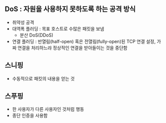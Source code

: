 ## DoS : 자원을 사용하지 못하도록 하는 공격 방식
- 취약성 공격
- 대역폭 플러딩 : 목표 호스트로 수많은 패킷을 보냄
    - 분산 DoS(DDoS)
- 연결 플러딩 : 반열림(half-open) 혹은 전열림(fully-open)된 TCP 연결 설정, 가짜 연결을 처리하느랴 정상적인 연결을 받아들이는 것을 중단함

## 스니핑 
- 수동적으로 패킷의 내용을 얻는 것

## 스푸핑
- 한 사용자가 다른 사용자인 것처럼 행동
- 종단 인증을 사용함